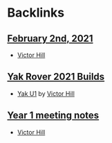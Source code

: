 
# Backlinks
## [February 2nd, 2021](<February 2nd, 2021.md>)
- [Victor Hill](<Victor Hill.md>)

## [Yak Rover 2021 Builds](<Yak Rover 2021 Builds.md>)
- [Yak U1](<Yak U1.md>) by [Victor Hill](<Victor Hill.md>)

## [Year 1 meeting notes](<Year 1 meeting notes.md>)
- [Victor Hill](<Victor Hill.md>)

